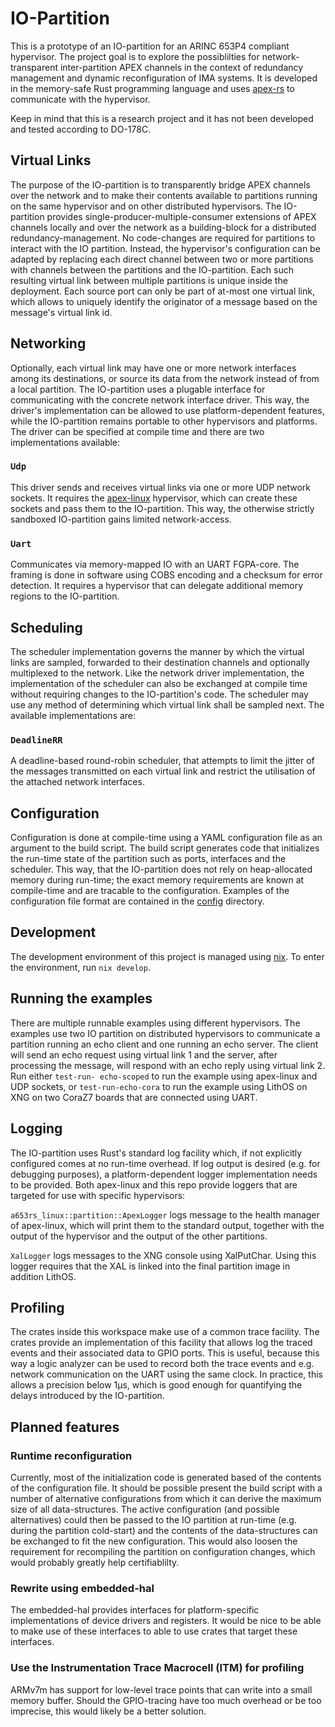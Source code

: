 # IO-Partition

This is a prototype of an IO-partition for an ARINC 653P4 compliant hypervisor.
The project goal is to explore the possiblilties for network-transparent
inter-partition APEX channels in the context of redundancy management and
dynamic reconfiguration of IMA systems. It is developed in the memory-safe
Rust programming language and uses [apex-rs](https://github.com/aeronautical-informatics/apex-rs)
to communicate with the hypervisor.

Keep in mind that this is a research project and it has not been developed and
tested according to DO-178C.

## Virtual Links

The purpose of the IO-partition is to transparently bridge APEX channels over
the network and to make their contents available to partitions running on the
same hypervisor and on other distributed hypervisors. The IO-partition provides
single-producer-multiple-consumer extensions of APEX channels locally and over
the network as a building-block for a distributed redundancy-management. No
code-changes are required for partitions to interact with the IO partition.
Instead, the hypervisor's configuration can be adapted by replacing each direct
channel between two or more partitions with channels between the partitions and
the IO-partition. Each such resulting virtual link between multiple partitions
is unique inside the deployment. Each source port can only be part of at-most
one virtual link, which allows to uniquely identify the originator of a message
based on the message's virtual link id.

## Networking

Optionally, each virtual link may have one or more network interfaces among
its destinations, or source its data from the network instead of from a local
partition. The IO-partition uses a plugable interface for communicating with
the concrete network interface driver. This way, the driver's implementation can
be allowed to use platform-dependent features, while the IO-partition remains
portable to other hypervisors and platforms. The driver can be specified at
compile time and there are two implementations available:

### `Udp`

This driver sends and receives virtual links via one or more UDP network
sockets. It requires the [apex-linux](https://github.com/aeronautical-informatics/apex-linux)
hypervisor, which can create these sockets and pass them to the IO-partition.
This way, the otherwise strictly sandboxed IO-partition gains limited
network-access.

### `Uart`

Communicates via memory-mapped IO with an UART FGPA-core. The framing  is done
in software using COBS encoding and a checksum for error detection. It requires
a hypervisor that can delegate additional memory regions to the IO-partition.

## Scheduling

The scheduler implementation governs the manner by which the virtual links are
sampled, forwarded to their destination channels and optionally multiplexed to
the network. Like the network driver implementation, the implementation of the
scheduler can also be exchanged at compile time without requiring changes to
the IO-partition's code. The scheduler may use any method of determining which
virtual link shall be sampled next. The available implementations are:

### `DeadlineRR`

A deadline-based round-robin scheduler, that attempts to limit the jitter of
the messages transmitted on each virtual link and restrict the utilisation of
the attached network interfaces.

## Configuration

Configuration is done at compile-time using a YAML configuration file as an
argument to the build script. The build script generates code that initializes
the run-time state of the partition such as ports, interfaces and the scheduler.
This way, that the IO-partition does not rely on heap-allocated memory during
run-time; the exact memory requirements are known at compile-time and are
tracable to the configuration. Examples of the configuration file format are
contained in the [config](./config) directory.

## Development

The development environment of this project is managed using [nix](https://nixos.org/download.html#download-nix).
To enter the environment, run `nix develop`.

## Running the examples

There are multiple runnable examples using different hypervisors. The examples
use two IO partition on distributed hypervisors to communicate a partition
running an echo client and one running an echo server. The client will send an
echo request using virtual link 1 and the server, after processing the message,
will respond with an echo reply using virtual link 2. Run either `test-run-
echo-scoped` to run the example using apex-linux and UDP sockets, or `test-run-echo-cora`
to run the example using LithOS on XNG on two CoraZ7 boards that are connected
using UART.

## Logging

The IO-partition uses Rust's standard log facility which, if not explicitly
configured comes at no run-time overhead. If log output is desired (e.g. for
debugging purposes), a platform-dependent logger implementation needs to be
provided. Both apex-linux and this repo provide loggers that are targeted for
use with specific hypervisors:

`a653rs_linux::partition::ApexLogger` logs message to the health manager
of apex-linux, which will print them to the standard output, together with the
output of the hypervisor and the output of the other partitions.

`XalLogger` logs messages to the XNG console using XalPutChar. Using
this logger requires that the XAL is linked into the final partition image in
addition LithOS.

## Profiling

The crates inside this workspace make use of a common trace facility. The
crates provide an implementation of this facility that allows log the
traced events and their associated data to GPIO ports. This is useful, because
this way a logic analyzer can be used to record both the trace events and
e.g. network communication on the UART using the same clock. In practice, this
allows a precision below 1µs, which is good enough for quantifying the delays
introduced by the IO-partition.

## Planned features

### Runtime reconfiguration

Currently, most of the initialization code is generated based of the contents
of the configuration file. It should be possible present the build script with
a number of alternative configurations from which it can derive the maximum size
of all data-structures. The active configuration (and possible alternatives)
could then be passed to the IO partition at run-time (e.g. during the partition
cold-start) and the contents of the data-structures can be exchanged to fit
the new configuration. This would also loosen the requirement for recompiling
the partition on configuration changes, which would probably greatly help
certifiablilty.

### Rewrite using embedded-hal

The embedded-hal provides interfaces for platform-specific implementations of
device drivers and registers. It would be nice to be able to make use of these
interfaces to able to use crates that target these interfaces.

### Use the Instrumentation Trace Macrocell (ITM) for profiling

ARMv7m has support for low-level trace points that can write into a small memory
buffer. Should the GPIO-tracing have too much overhead or be too imprecise, this
would likely be a better solution.

